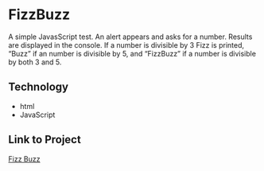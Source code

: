 # FizzBuzz
A simple JavasScript test. An alert appears and asks for a number. Results are displayed in the console. If a number is divisible by 3 Fizz is printed, “Buzz” if an number is divisible by 5, and “FizzBuzz” if a number is divisible by both 3 and 5.

## Technology
<ul>
<li>html</li>
<li>JavaScript</li>
</ul>

## Link to Project
<a href ="http://165.232.129.211/fizz/fizzbuzz-1.html">Fizz Buzz</a>